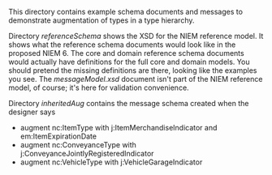 This directory contains example schema documents and messages to demonstrate augmentation of types in a type hierarchy.  

Directory *referenceSchema* shows the XSD for the NIEM reference model.  It shows what the reference schema documents would look like in the proposed NIEM 6.  The core and domain reference schema documents would actually have definitions for the full core and domain models.  You should pretend the missing definitions are there, looking like the examples you see.  The *messageModel.xsd* document isn't part of the NIEM reference model, of course; it's here for validation convenience.

Directory *inheritedAug* contains the message schema created when the designer says

* augment nc:ItemType with j:ItemMerchandiseIndicator and em:ItemExpirationDate
* augment nc:ConveyanceType with j:ConveyanceJointlyRegisteredIndicator
* augment nc:VehicleType with j:VehicleGarageIndicator

